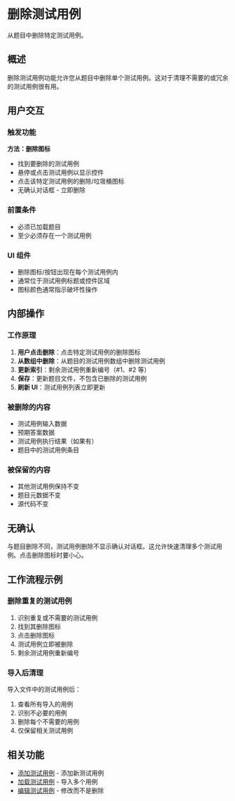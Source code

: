 # 删除测试用例

从题目中删除特定测试用例。

## 概述

删除测试用例功能允许您从题目中删除单个测试用例。这对于清理不需要的或冗余的测试用例很有用。

## 用户交互

### 触发功能

**方法：删除图标**

- 找到要删除的测试用例
- 悬停或点击测试用例以显示控件
- 点击该特定测试用例的删除/垃圾桶图标
- 无确认对话框 - 立即删除

### 前置条件

- 必须已加载题目
- 至少必须存在一个测试用例

### UI 组件

- 删除图标/按钮出现在每个测试用例内
- 通常位于测试用例标题或控件区域
- 图标颜色通常指示破坏性操作

## 内部操作

### 工作原理

1. **用户点击删除**：点击特定测试用例的删除图标
2. **从数组中删除**：从题目的测试用例数组中删除测试用例
3. **更新索引**：剩余测试用例重新编号（#1、#2 等）
4. **保存**：更新题目文件，不包含已删除的测试用例
5. **刷新 UI**：测试用例列表立即更新

### 被删除的内容

- 测试用例输入数据
- 预期答案数据
- 测试用例执行结果（如果有）
- 题目中的测试用例条目

### 被保留的内容

- 其他测试用例保持不变
- 题目元数据不变
- 源代码不变

## 无确认

与题目删除不同，测试用例删除不显示确认对话框。这允许快速清理多个测试用例。点击删除图标时要小心。

## 工作流程示例

### 删除重复的测试用例

1. 识别重复或不需要的测试用例
2. 找到其删除图标
3. 点击删除图标
4. 测试用例立即被删除
5. 剩余测试用例重新编号

### 导入后清理

导入文件中的测试用例后：

1. 查看所有导入的用例
2. 识别不必要的用例
3. 删除每个不需要的用例
4. 仅保留相关测试用例

## 相关功能

- [添加测试用例](add-test-case.md) - 添加新测试用例
- [加载测试用例](load-test-cases.md) - 导入多个用例
- [编辑测试用例](edit-test-case.md) - 修改而不是删除
